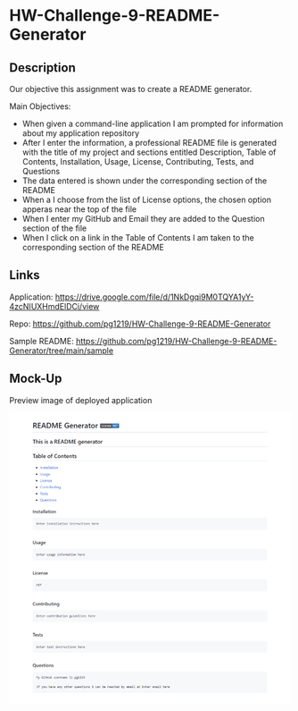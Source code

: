 # HW-Challenge-9-README-Generator

## Description

Our objective this assignment was to create a README generator.

Main Objectives: 

- When given a command-line application I am prompted for information about my application repository
- After I enter the information, a professional README file is generated with the title of my project and sections entitled Description, Table of Contents, Installation, Usage, License, Contributing, Tests, and Questions
- The data entered is shown under the corresponding section of the README
- When a I choose from the list of License options, the chosen option apperas near the top of the file
- When I enter my GitHub and Email they are added to the Question section of the file
- When I click on a link in the Table of Contents I am taken to the corresponding section of the README



## Links

Application: https://drive.google.com/file/d/1NkDgqi9M0TQYA1yY-4zcNIUXHmdElDCi/view

Repo: https://github.com/pg1219/HW-Challenge-9-README-Generator

Sample README: https://github.com/pg1219/HW-Challenge-9-README-Generator/tree/main/sample

## Mock-Up

Preview image of deployed application

![alt](./hw9mockup.png)